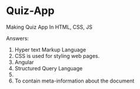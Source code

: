 # Quiz-App
Making Quiz App In HTML, CSS, JS

Answers:
1. Hyper text Markup Language
2. CSS is used for styling web pages.
3. Angular
4. Structured Query Language
5. <a>
6. To contain meta-information about the document
